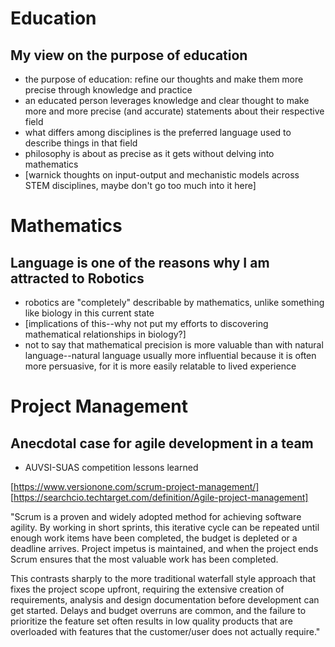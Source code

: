 # Education

## My view on the purpose of education

- the purpose of education: refine our thoughts and make them more precise through knowledge and practice
- an educated person leverages knowledge and clear thought to make more and more precise (and accurate) statements about their respective field
- what differs among disciplines is the preferred language used to describe things in that field
- philosophy is about as precise as it gets without delving into mathematics
- [warnick thoughts on input-output and mechanistic models across STEM disciplines, maybe don't go too much into it here]

# Mathematics

## Language is one of the reasons why I am attracted to Robotics

- robotics are "completely" describable by mathematics, unlike something like biology in this current state
- [implications of this--why not put my efforts to discovering mathematical relationships in biology?]
- not to say that mathematical precision is more valuable than with natural language--natural language usually more influential because it is often more persuasive, for it is more easily relatable to lived experience

# Project Management

## Anecdotal case for agile development in a team

- AUVSI-SUAS competition lessons learned

[https://www.versionone.com/scrum-project-management/]
[https://searchcio.techtarget.com/definition/Agile-project-management]

"Scrum is a proven and widely adopted method for achieving software agility. By working in short sprints, this iterative cycle can be repeated until enough work items have been completed, the budget is depleted or a deadline arrives. Project impetus is maintained, and when the project ends Scrum ensures that the most valuable work has been completed.

This contrasts sharply to the more traditional waterfall style approach that fixes the project scope upfront, requiring the extensive creation of requirements, analysis and design documentation before development can get started. Delays and budget overruns are common, and the failure to prioritize the feature set often results in low quality products that are overloaded with features that the customer/user does not actually require."
